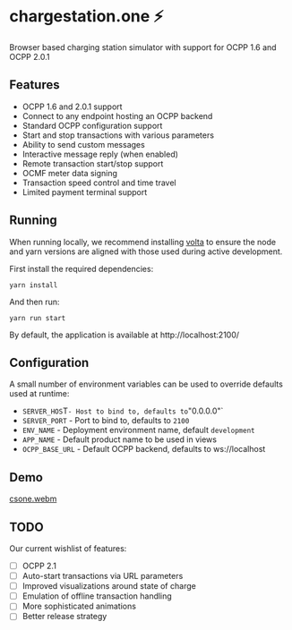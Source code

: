# chargestation.one ⚡️

Browser based charging station simulator with support for OCPP 1.6 and OCPP 2.0.1

## Features

- OCPP 1.6 and 2.0.1 support
- Connect to any endpoint hosting an OCPP backend
- Standard OCPP configuration support
- Start and stop transactions with various parameters
- Ability to send custom messages
- Interactive message reply (when enabled)
- Remote transaction start/stop support
- OCMF meter data signing
- Transaction speed control and time travel
- Limited payment terminal support

## Running

When running locally, we recommend installing [volta](https://volta.sh/) to ensure the node and yarn versions are
aligned with those used during active development.

First install the required dependencies:

```
yarn install
```

And then run:

```
yarn run start
```

By default, the application is available at http://localhost:2100/

## Configuration

A small number of environment variables can be used to override defaults used at runtime:

- `SERVER_HOS`T` - Host to bind to, defaults to `"0.0.0.0"`
- `SERVER_PORT` - Port to bind to, defaults to `2100`
- `ENV_NAME` - Deployment environment name, default `development`
- `APP_NAME` - Default product name to be used in views
- `OCPP_BASE_URL` - Default OCPP backend, defaults to ws://localhost

## Demo

[csone.webm](https://github.com/user-attachments/assets/9e519552-eab1-4641-87ae-096b0f54421b)

## TODO

Our current wishlist of features:

- [ ] OCPP 2.1
- [ ] Auto-start transactions via URL parameters
- [ ] Improved visualizations around state of charge
- [ ] Emulation of offline transaction handling
- [ ] More sophisticated animations
- [ ] Better release strategy
